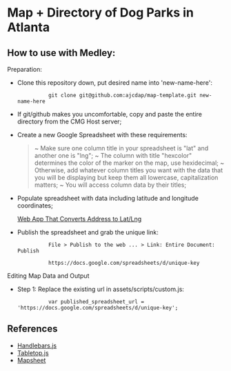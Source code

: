 # Map + Directory of Dog Parks in Atlanta

## How to use with Medley:

Preparation:
- Clone this repository down, put desired name into 'new-name-here':

				git clone git@github.com:ajcdap/map-template.git new-name-here

- If git/github makes you uncomfortable, copy and paste the entire directory from the CMG Host server;

- Create a new Google Spreadsheet with these requirements:

	> ~ Make sure one column title in your spreadsheet is "lat" and another one is "lng";
	> ~ The column with title "hexcolor" determines the color of the marker on the map, use hexidecimal;
	> ~ Otherwise, add whatever column titles you want with the data that you will be displaying but keep them all lowercase, capitalization matters;
	> ~ You will access column data by their titles;

- Populate spreadsheet with data including latitude and longitude coordinates;
	
	[Web App That Converts Address to Lat/Lng](http://www.latlong.net/convert-address-to-lat-long.html)

- Publish the spreadsheet and grab the unique link:

				File > Publish to the web ... > Link: Entire Document: Publish
  
				https://docs.google.com/spreadsheets/d/unique-key

Editing Map Data and Output

- Step 1: Replace the existing url in assets/scripts/custom.js:

				var published_spreadsheet_url = 'https://docs.google.com/spreadsheets/d/unique-key';



## References
- [Handlebars.js](http://handlebarsjs.com/)
- [Tabletop.js](https://github.com/jsoma/tabletop)
- [Mapsheet](https://github.com/jsoma/mapsheet)